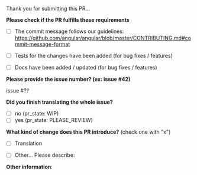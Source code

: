 Thank you for submitting this PR...

**Please check if the PR fulfills these requirements**
- [ ] The commit message follows our guidelines: https://github.com/angular/angular/blob/master/CONTRIBUTING.md#commit-message-format
- [ ] Tests for the changes have been added (for bug fixes / features)
- [ ] Docs have been added / updated (for bug fixes / features)


**Please provide the issue number? (ex: issue #42)**

issue #??

**Did you finish translating the whole issue?**
- [ ] no (pr_state: WIP)
- [ ] yes (pr_state: PLEASE_REVIEW)

**What kind of change does this PR introduce?** (check one with "x")
- [ ] Translation
- [ ] Other... Please describe:


**Other information**:

